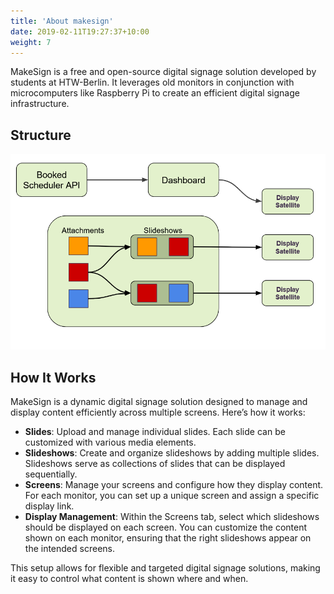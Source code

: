```yaml
---
title: 'About makesign'
date: 2019-02-11T19:27:37+10:00
weight: 7
---
```



MakeSign is a free and open-source digital signage solution developed by students at HTW-Berlin. It leverages old monitors in conjunction with microcomputers like Raspberry Pi to create an efficient digital signage infrastructure.

## Structure

![Structure](/images/structure.png)

## How It Works

MakeSign is a dynamic digital signage solution designed to manage and display content efficiently across multiple screens. Here’s how it works:

- **Slides**: Upload and manage individual slides. Each slide can be customized with various media elements.
- **Slideshows**: Create and organize slideshows by adding multiple slides. Slideshows serve as collections of slides that can be displayed sequentially.
- **Screens**: Manage your screens and configure how they display content. For each monitor, you can set up a unique screen and assign a specific display link.
- **Display Management**: Within the Screens tab, select which slideshows should be displayed on each screen. You can customize the content shown on each monitor, ensuring that the right slideshows appear on the intended screens.

This setup allows for flexible and targeted digital signage solutions, making it easy to control what content is shown where and when.

